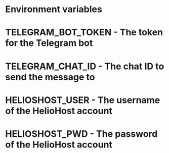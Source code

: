 # Environment variables
# TELEGRAM_BOT_TOKEN - The token for the Telegram bot
# TELEGRAM_CHAT_ID - The chat ID to send the message to
# HELIOSHOST_USER -  The username of the HelioHost account
# HELIOSHOST_PWD -  The password of the HelioHost account


